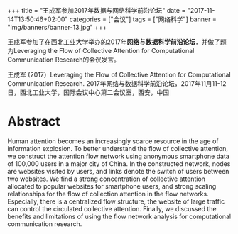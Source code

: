 +++
title = "王成军参加2017年数据与网络科学前沿论坛"
date = "2017-11-14T13:50:46+02:00"
categories = ["会议"]
tags = ["网络科学"]
banner = "img/banners/banner-13.jpg"
+++

王成军参加了在西北工业大学举办的2017年**网络与数据科学前沿论坛**，并做了题为Leveraging the Flow of Collective Attention for Computational Communication Research的会议发言。

<!--more-->


王成军 (2017）Leveraging the Flow of Collective Attention for Computational Communication Research. 2017年网络与数据科学前沿论坛，2017年11月11-12日，西北工业大学，国际会议中心第二会议室，西安，中国


# Abstract

Human attention becomes an increasingly scarce resource in the age of information explosion. To better understand the flow of collective attention, we construct the attention flow network using anonymous smartphone data of 100,000 users in a major city of China. In the constructed network, nodes are websites visited by users, and links denote the switch of users between two websites. We find a strong concentration of collective attention allocated to popular websites for smartphone users, and strong scaling relationships for the flow of collection attention in the flow networks. Especially, there is a centralized flow structure, the website of large traffic can control the circulated collective attention. Finally, we discussed the benefits and limitations of using the flow network analysis for computational communication research.
